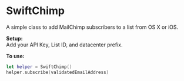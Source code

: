 # SwiftChimp

A simple class to add MailChimp subscribers to a list from OS X or iOS.

**Setup:**  
Add your API Key, List ID, and datacenter prefix.

**To use:**  
```swift
let helper = SwiftChimp()  
helper.subscribe(validatedEmailAddress)
```   
